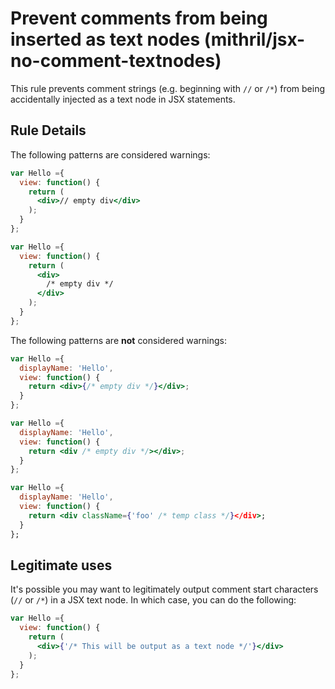 # Prevent comments from being inserted as text nodes (mithril/jsx-no-comment-textnodes)

This rule prevents comment strings (e.g. beginning with `//` or `/*`) from being accidentally
injected as a text node in JSX statements.

## Rule Details

The following patterns are considered warnings:

```jsx
var Hello ={
  view: function() {
    return (
      <div>// empty div</div>
    );
  }
};

var Hello ={
  view: function() {
    return (
      <div>
        /* empty div */
      </div>
    );
  }
};
```

The following patterns are **not** considered warnings:

```jsx
var Hello ={
  displayName: 'Hello',
  view: function() {
    return <div>{/* empty div */}</div>;
  }
};

var Hello ={
  displayName: 'Hello',
  view: function() {
    return <div /* empty div */></div>;
  }
};

var Hello ={
  displayName: 'Hello',
  view: function() {
    return <div className={'foo' /* temp class */}</div>;
  }
};
```

## Legitimate uses

It's possible you may want to legitimately output comment start characters (`//` or `/*`)
in a JSX text node. In which case, you can do the following:

```jsx
var Hello ={
  view: function() {
    return (
      <div>{'/* This will be output as a text node */'}</div>
    );
  }
};
```

